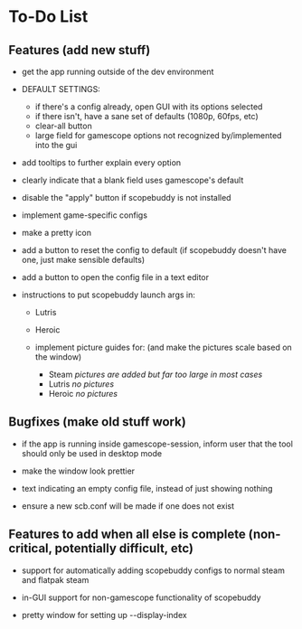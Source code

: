 # To-Do List

## Features (add new stuff)

- get the app running outside of the dev environment

- DEFAULT SETTINGS:
    - if there's a config already, open GUI with its options selected
    - if there isn't, have a sane set of defaults (1080p, 60fps, etc)
    - clear-all button 
    - large field for gamescope options not recognized by/implemented into the gui

- add tooltips to further explain every option

- clearly indicate that a blank field uses gamescope's default

- disable the "apply" button if scopebuddy is not installed

- implement game-specific configs

- make a pretty icon

- add a button to reset the config to default (if scopebuddy doesn't have one, just make sensible defaults)

- add a button to open the config file in a text editor

- instructions to put scopebuddy launch args in:
    - Lutris
    - Heroic

    - implement picture guides for: (and make the pictures scale based on the window)
        - Steam   *pictures are added but far too large in most cases*
        - Lutris   *no pictures*
        - Heroic   *no pictures*

## Bugfixes (make old stuff work)

- if the app is running inside gamescope-session, inform user that the tool should only be used in desktop mode 

- make the window look prettier

- text indicating an empty config file, instead of just showing nothing

- ensure a new scb.conf will be made if one does not exist

## Features to add when all else is complete (non-critical, potentially difficult, etc)

- support for automatically adding scopebuddy configs to normal steam and flatpak steam

- in-GUI support for non-gamescope functionality of scopebuddy

- pretty window for setting up --display-index




